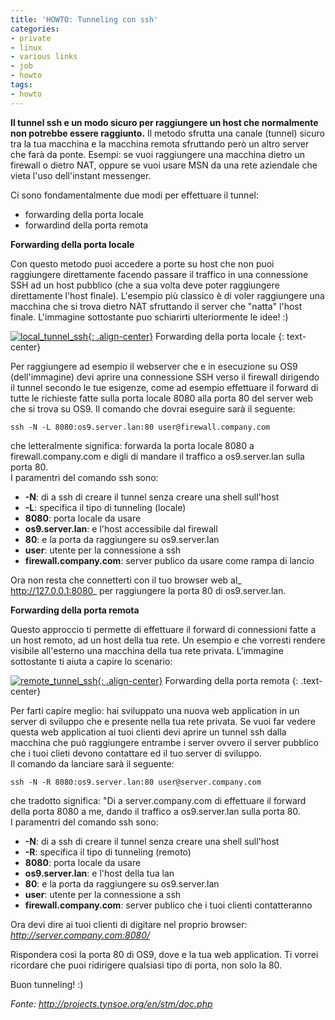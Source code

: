 ```yaml
---
title: 'HOWTO: Tunneling con ssh'
categories:
- private
- linux
- various links
- job
- howto
tags:
- howto
---
```

**Il tunnel ssh e un modo sicuro per raggiungere un host che normalmente non potrebbe essere raggiunto.**
Il metodo sfrutta una canale (tunnel) sicuro tra la tua macchina e la macchina remota sfruttando però un altro server che farà da ponte.
Esempi: se vuoi raggiungere una macchina dietro un firewall o dietro NAT, oppure se vuoi usare MSN da una rete aziendale che vieta l'uso dell'instant messenger.

Ci sono fondamentalmente due modi per effettuare il tunnel:

  * forwarding della porta locale
  * forwardind della porta remota
    
**Forwarding della porta locale**

Con questo metodo puoi accedere a porte su host che non puoi raggiungere
direttamente facendo passare il traffico in una connessione SSH ad un host
pubblico (che a sua volta deve poter raggiungere direttamente l'host finale).
L'esempio più classico è di voler raggiungere una macchina che si trova dietro
NAT sfruttando il server che "natta" l'host finale. L'immagine sottostante puo
schiarirti ulteriormente le idee! :)

[![local_tunnel_ssh]({{site.url}}/images/local_tunnel_ssh.png){: .align-center}]({{site.url}}/images/local_tunnel_ssh.png)
Forwarding della porta locale
{: text-center}

Per raggiungere ad esempio il webserver che e in esecuzione su OS9
(dell'immagine) devi aprire una connessione SSH verso il firewall dirigendo il
tunnel secondo le tue esigenze, come ad esempio effettuare il forward di tutte
le richieste fatte sulla porta locale 8080 alla porta 80 del server web che si
trova su OS9. Il comando che dovrai eseguire sarà il seguente:

```
ssh -N -L 8080:os9.server.lan:80 user@firewall.company.com
```

che letteralmente significa: forwarda la porta locale 8080 a
firewall.company.com e digli di mandare il traffico a os9.server.lan sulla
porta 80.  
I paramentri del comando ssh sono:

  * **-N**: di a ssh di creare il tunnel senza creare una shell sull'host
  * **-L**: specifica il tipo di tunneling (locale)
  * **8080**: porta locale da usare
  * **os9.server.lan**: e l'host accessibile dal firewall
  * **80**: e la porta da raggiungere su os9.server.lan
  * **user**: utente per la connessione a ssh
  * **firewall.company.com**: server publico da usare come rampa di lancio

Ora non resta che connetterti con il tuo browser web al_
http://127.0.0.1:8080_ per raggiungere la porta 80 di os9.server.lan.

**Forwarding della porta remota**

Questo approccio ti permette di effettuare il forward di connessioni fatte a
un host remoto, ad un host della tua rete. Un esempio e che vorresti rendere
visibile all'esterno una macchina della tua rete privata. L'immagine
sottostante ti aiuta a capire lo scenario:

[![remote_tunnel_ssh]({{site.url}}/images/remote_tunnel_ssh.png){: .align-center}]({{site.url}}/images/remote_tunnel_ssh.png)
Forwarding della porta remota
{: .text-center}

Per farti capire meglio: hai sviluppato una nuova web application in un server
di sviluppo che e presente nella tua rete privata. Se vuoi far vedere questa
web application ai tuoi clienti devi aprire un tunnel ssh dalla macchina che
può raggiungere entrambe i server ovvero il server pubblico che i tuoi clieti
devono contattare ed il tuo server di sviluppo.  
Il comando da lanciare sarà il seguente:

```
ssh -N -R 8080:os9.server.lan:80 user@server.company.com
```
che tradotto significa: "Di a server.company.com di effettuare il forward
della porta 8080 a me, dando il traffico a os9.server.lan sulla porta 80.  
I paramentri del comando ssh sono:

  * **-N**: di a ssh di creare il tunnel senza creare una shell sull'host
  * **-R**: specifica il tipo di tunneling (remoto)
  * **8080**: porta locale da usare
  * **os9.server.lan**: e l'host della tua lan
  * **80**: e la porta da raggiungere su os9.server.lan
  * **user**: utente per la connessione a ssh
  * **firewall.company.com**: server publico che i tuoi clienti contatteranno
  
Ora devi dire ai tuoi clienti di digitare nel proprio browser:
_http://server.company.com:8080/_

Rispondera così la porta 80 di OS9, dove e la tua web application. Ti vorrei
ricordare che puoi ridirigere qualsiasi tipo di porta, non solo la 80.

Buon tunneling! :)

_Fonte: <http://projects.tynsoe.org/en/stm/doc.php>_